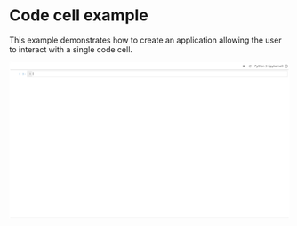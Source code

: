 # Code cell example

This example demonstrates how to create an application allowing the user
to interact with a single code cell.

![preview](./example.spec.ts-snapshots/example-linux.png)
